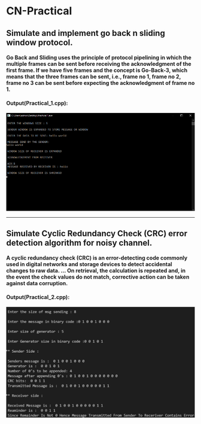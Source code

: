 <h1> CN-Practical </h1>

<h2>Simulate and implement go back n sliding window protocol.</h2>
<div>
<p>
  <h4>
    Go Back and Sliding uses the principle of protocol pipelining in which the multiple frames can be sent before         receiving the acknowledgment of the first frame. If we have five frames and the concept is Go-Back-3, which means      that    the three frames can be sent, i.e., frame no 1, frame no 2, frame no 3 can be sent before expecting the        acknowledgment of frame no 1.
  </h4>
  <h4>Output(Practical_1.cpp):</h4>
  <img src="https://github.com/vinaykishor19/CN-Practical/blob/main/CN-Practical%20Question%201%20Output.png" alt="Practical_1_output">
</p>
</div>
<hr>
<div>
<h2>Simulate Cyclic Redundancy Check (CRC) error detection algorithm for noisy channel.</h2>
<p>
  <h4>
    A cyclic redundancy check (CRC) is an error-detecting code commonly used in digital networks and storage devices to detect accidental changes to raw data. ... On retrieval, the calculation is repeated and, in the event the check values do not match, corrective action can be taken against data corruption.
  </h4>
  <h4>Output(Practical_2.cpp):</h4>
  <img src="https://github.com/MKaif07/CN-Practical/blob/main/Practical_2.jpg" alt="Practical_2_output">
</p>
</div>
